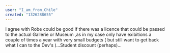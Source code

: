 ```yaml
---
user: "I_am_from_Chile"
created: "1326288655"
---
```


I agree with Robe  could be good if there was a licence that could be passed to the actual Gallerie or Museum ,as in my case only have exibitions a couple of times a year with very small budgets ( but still want to get back what I can to the Dev's )...Student discount (perhaps)...
